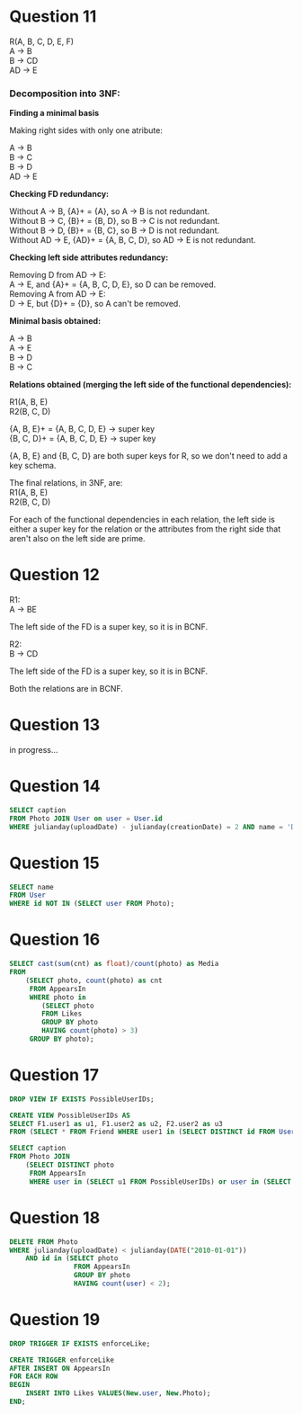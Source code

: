 
# Question 11

R(A, B, C, D, E, F)<br/>
A -> B<br/>
B -> CD<br/>
AD -> E

### Decomposition into 3NF:

**Finding a minimal basis**

Making right sides with only one atribute:

A -> B<br/>
B -> C<br/>
B -> D<br/>
AD -> E

**Checking FD redundancy:**

Without A -> B, {A}+ = {A}, so A -> B is not redundant.<br/>
Without B -> C, {B}+ = {B, D}, so B -> C is not redundant.<br/>
Without B -> D, {B}+ = {B, C}, so B -> D is not redundant.<br/>
Without AD -> E, {AD}+ = {A, B, C, D}, so AD -> E is not redundant.

**Checking left side attributes redundancy:**

Removing D from AD -> E:<br/>
A -> E, and {A}+ = {A, B, C, D, E}, so D can be removed.<br/>
Removing A from AD -> E:<br/>
D -> E, but {D}+ = {D}, so A can't be removed.

**Minimal basis obtained:**

A -> B<br/>
A -> E<br/>
B -> D<br/>
B -> C

**Relations obtained (merging the left side of the functional dependencies):**

R1(A, B, E)<br/>
R2(B, C, D)

{A, B, E}+ = {A, B, C, D, E}  -> super key<br/>
{B, C, D}+ = {A, B, C, D, E}  -> super key

{A, B, E} and {B, C, D} are both super keys for R, so we don't need to add a key schema.

The final relations, in 3NF, are:<br/>
    R1(A, B, E)<br/>
    R2(B, C, D)

For each of the functional dependencies in each relation, the left side is either a super key for the relation or the attributes from the right side that aren't also on the left side are prime.

# Question 12

R1:<br/>
A -> BE

The left side of the FD is a super key, so it is in BCNF.

R2:<br/>
B -> CD

The left side of the FD is a super key, so it is in BCNF.

Both the relations are in BCNF.

# Question 13

in progress...

# Question 14

```sql
SELECT caption
FROM Photo JOIN User on user = User.id
WHERE julianday(uploadDate) - julianday(creationDate) = 2 AND name = 'Daniel Ramos';
```

# Question 15

```sql
SELECT name
FROM User
WHERE id NOT IN (SELECT user FROM Photo);
```

# Question 16

```sql
SELECT cast(sum(cnt) as float)/count(photo) as Media
FROM
    (SELECT photo, count(photo) as cnt
     FROM AppearsIn
     WHERE photo in
        (SELECT photo
        FROM Likes
        GROUP BY photo
        HAVING count(photo) > 3)
     GROUP BY photo);
```

# Question 17

```sql
DROP VIEW IF EXISTS PossibleUserIDs;

CREATE VIEW PossibleUserIDs AS
SELECT F1.user1 as u1, F1.user2 as u2, F2.user2 as u3
FROM (SELECT * FROM Friend WHERE user1 in (SELECT DISTINCT id FROM User WHERE name = "Daniel Ramos")) as F1 JOIN Friend as F2 on F1.user2 = F2.user1;

SELECT caption
FROM Photo JOIN
    (SELECT DISTINCT photo
     FROM AppearsIn
     WHERE user in (SELECT u1 FROM PossibleUserIDs) or user in (SELECT u2 FROM PossibleUserIDs) or user in (SELECT u3 FROM PossibleUserIDs)) ON id = photo;
```

# Question 18

```sql
DELETE FROM Photo
WHERE julianday(uploadDate) < julianday(DATE("2010-01-01")) 
    AND id in (SELECT photo
                FROM AppearsIn
                GROUP BY photo
                HAVING count(user) < 2);
```

# Question 19

```sql
DROP TRIGGER IF EXISTS enforceLike;

CREATE TRIGGER enforceLike
AFTER INSERT ON AppearsIn
FOR EACH ROW
BEGIN
    INSERT INTO Likes VALUES(New.user, New.Photo);
END;
```
